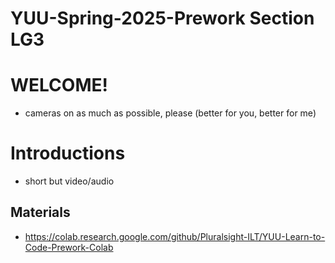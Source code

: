 # YUU-Spring-2025-Prework Section LG3

# WELCOME!
* cameras on as much as possible, please (better for you, better for me)

# Introductions
* short but video/audio

## Materials
* https://colab.research.google.com/github/Pluralsight-ILT/YUU-Learn-to-Code-Prework-Colab

